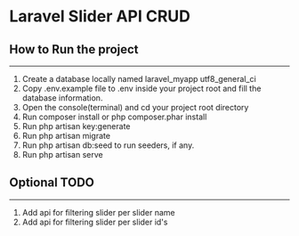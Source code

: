 # Laravel Slider API CRUD

## How to Run the project

---

1. Create a database locally named laravel_myapp utf8_general_ci
2. Copy .env.example file to .env inside your project root and fill the database information.
3. Open the console(terminal) and cd your project root directory
4. Run composer install or php composer.phar install
5. Run php artisan key:generate
6. Run php artisan migrate
7. Run php artisan db:seed to run seeders, if any.
8. Run php artisan serve

## Optional TODO

---

1. Add api for filtering slider per slider name
2. Add api for filtering slider per slider id's
